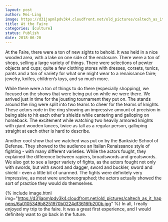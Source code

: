 ```yaml
---
layout: post
author: Mei-Ling
image: https://d31japmlpdv3k4.cloudfront.net/old_pictures/caltech_as_it_happens/6a0105349b8251970b0223c84e5f91200c.jpg
title: At the Faire
categories: [culture]
status: Publish
date: 2018-06-20
---
```


At the Faire, there were a ton of new sights to behold. It was held in a nice wooded area, with a lake on one side of the enclosure. There were a ton of shops, selling a large variety of things. There were selections of pewter objects and cups; quite a few clothing stores with dresses, corsets, tunics, pants and a ton of variety for what one might wear to a renaissance faire; jewelry, knifes, children’s toys, and so much more.

While there were a ton of things to do there (especially shopping), we focused on the shows that were being put on while we were there. We arrived just in time for the jousting tournament they put on. The stands around the ring were split into two teams to cheer for the teams of knights. These actors rode in the ring showing an impressive amount of precision in being able to hit each other’s shields while cantering and galloping on horseback. The excitement while watching two heavily armored knights with giant wooden lances, twice as tall as a regular person, galloping straight at each other is hard to describe.

Another cool show that we watched was put on by the Bankside School of Defense. They showed to the audience an Italian Renaissance style of fighting - with many different varieties. While the actors fought, they explained the difference between rapiers, broadswords and greatswords. We also got to see a larger variety of fights, as the actors fought not only with swords, but with sword and dagger, sword and buckler, sword and shield - even a little bit of unarmed. The fights were definitely very impressive, as most were unchoreographed; the actors actually showed the sort of practice they would do themselves.


{% include image.html img="https://d31japmlpdv3k4.cloudfront.net/old_pictures/caltech_as_it_happens/6a0105349b8251970b0224df3616fb200b.jpg" %}
In all, I really enjoyed my trip to the faire. It was a great first experience, and I would definitely want to go back in the future.

